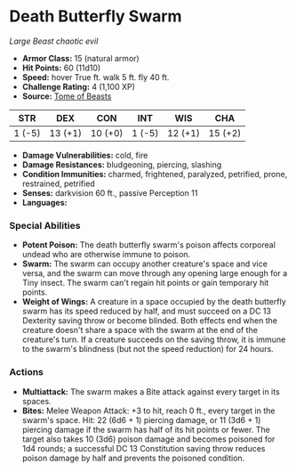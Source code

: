 # Death Butterfly Swarm

*Large* *Beast* *chaotic evil*

- **Armor Class:** 15 (natural armor)
- **Hit Points:** 60 (11d10)
- **Speed:** hover True ft. walk 5 ft. fly 40 ft.
- **Challenge Rating:** 4 (1,100 XP)
- **Source:** [Tome of Beasts](https://koboldpress.com/kpstore/product/tome-of-beasts-for-5th-edition-print/)

| STR | DEX | CON | INT | WIS | CHA |
| --- | --- | --- | --- | --- | --- |
| 1 (-5) | 13 (+1) | 10 (+0) | 1 (-5) | 12 (+1) | 15 (+2) |

- **Damage Vulnerabilities:** cold, fire
- **Damage Resistances:** bludgeoning, piercing, slashing
- **Condition Immunities:** charmed, frightened, paralyzed, petrified, prone, restrained, petrified
- **Senses:** darkvision 60 ft., passive Perception 11
- **Languages:** 
### Special Abilities
- **Potent Poison:** The death butterfly swarm's poison affects corporeal undead who are otherwise immune to poison.
- **Swarm:** The swarm can occupy another creature's space and vice versa, and the swarm can move through any opening large enough for a Tiny insect. The swarm can't regain hit points or gain temporary hit points.
- **Weight of Wings:** A creature in a space occupied by the death butterfly swarm has its speed reduced by half, and must succeed on a DC 13 Dexterity saving throw or become blinded. Both effects end when the creature doesn't share a space with the swarm at the end of the creature's turn. If a creature succeeds on the saving throw, it is immune to the swarm's blindness (but not the speed reduction) for 24 hours.
### Actions
- **Multiattack:** The swarm makes a Bite attack against every target in its spaces.
- **Bites:** Melee Weapon Attack: +3 to hit, reach 0 ft., every target in the swarm's space. Hit: 22 (6d6 + 1) piercing damage, or 11 (3d6 + 1) piercing damage if the swarm has half of its hit points or fewer. The target also takes 10 (3d6) poison damage and becomes poisoned for 1d4 rounds; a successful DC 13 Constitution saving throw reduces poison damage by half and prevents the poisoned condition.
